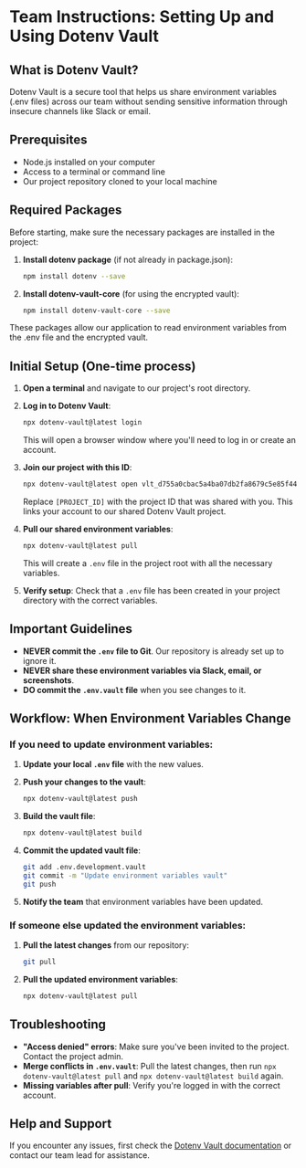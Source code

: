 # Team Instructions: Setting Up and Using Dotenv Vault

## What is Dotenv Vault?
Dotenv Vault is a secure tool that helps us share environment variables (.env files) across our team without sending sensitive information through insecure channels like Slack or email.

## Prerequisites
- Node.js installed on your computer
- Access to a terminal or command line
- Our project repository cloned to your local machine

## Required Packages

Before starting, make sure the necessary packages are installed in the project:

1. **Install dotenv package** (if not already in package.json):
   ```bash
   npm install dotenv --save
   ```

2. **Install dotenv-vault-core** (for using the encrypted vault):
   ```bash
   npm install dotenv-vault-core --save
   ```

These packages allow our application to read environment variables from the .env file and the encrypted vault.

## Initial Setup (One-time process)

1. **Open a terminal** and navigate to our project's root directory.

2. **Log in to Dotenv Vault**:
   ```bash
   npx dotenv-vault@latest login
   ```
   This will open a browser window where you'll need to log in or create an account.

3. **Join our project with this ID**:
   ```bash
   npx dotenv-vault@latest open vlt_d755a0cbac5a4ba07db2fa8679c5e85f441ac7e606dd3ab785c8b412ed37c12d
   ```
   Replace `[PROJECT_ID]` with the project ID that was shared with you. This links your account to our shared Dotenv Vault project.

3. **Pull our shared environment variables**:
   ```bash
   npx dotenv-vault@latest pull
   ```
   This will create a `.env` file in the project root with all the necessary variables.

4. **Verify setup**:
   Check that a `.env` file has been created in your project directory with the correct variables.

## Important Guidelines

- **NEVER commit the `.env` file to Git**. Our repository is already set up to ignore it.
- **NEVER share these environment variables via Slack, email, or screenshots**.
- **DO commit the `.env.vault` file** when you see changes to it.

## Workflow: When Environment Variables Change

### If you need to update environment variables:

1. **Update your local `.env` file** with the new values.

2. **Push your changes to the vault**:
   ```bash
   npx dotenv-vault@latest push
   ```

3. **Build the vault file**:
   ```bash
   npx dotenv-vault@latest build
   ```

4. **Commit the updated vault file**:
   ```bash
   git add .env.development.vault
   git commit -m "Update environment variables vault"
   git push
   ```

5. **Notify the team** that environment variables have been updated.

### If someone else updated the environment variables:

1. **Pull the latest changes** from our repository:
   ```bash
   git pull
   ```

2. **Pull the updated environment variables**:
   ```bash
   npx dotenv-vault@latest pull
   ```

## Troubleshooting

- **"Access denied" errors**: Make sure you've been invited to the project. Contact the project admin.
- **Merge conflicts in `.env.vault`**: Pull the latest changes, then run `npx dotenv-vault@latest pull` and `npx dotenv-vault@latest build` again.
- **Missing variables after pull**: Verify you're logged in with the correct account.

## Help and Support

If you encounter any issues, first check the [Dotenv Vault documentation](https://www.dotenv.org/docs/) or contact our team lead for assistance.
